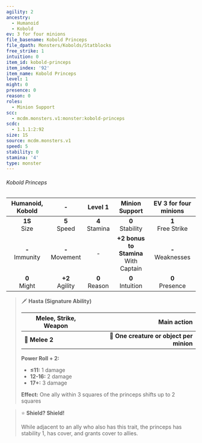 ```yaml
---
agility: 2
ancestry:
  - Humanoid
  - Kobold
ev: 3 for four minions
file_basename: Kobold Princeps
file_dpath: Monsters/Kobolds/Statblocks
free_strike: 1
intuition: 0
item_id: kobold-princeps
item_index: '92'
item_name: Kobold Princeps
level: 1
might: 0
presence: 0
reason: 0
roles:
  - Minion Support
scc:
  - mcdm.monsters.v1:monster:kobold-princeps
scdc:
  - 1.1.1:2:92
size: 1S
source: mcdm.monsters.v1
speed: 5
stability: 0
stamina: '4'
type: monster
---
```


###### Kobold Princeps

|  Humanoid, Kobold   |          -          |      Level 1       |              Minion Support               | EV 3 for four minions  |
| :-----------------: | :-----------------: | :----------------: | :---------------------------------------: | :--------------------: |
|  **1S**<br/> Size   |  **5**<br/> Speed   | **4**<br/> Stamina |           **0**<br/> Stability            | **1**<br/> Free Strike |
| **-**<br/> Immunity | **-**<br/> Movement |         -          | **+2 bonus to Stamina**<br/> With Captain | **-**<br/> Weaknesses  |
|  **0**<br/> Might   | **+2**<br/> Agility | **0**<br/> Reason  |           **0**<br/> Intuition            |  **0**<br/> Presence   |

> 🗡 **Hasta (Signature Ability)**
>
> | **Melee, Strike, Weapon** |                          **Main action** |
> | ------------------------- | ---------------------------------------: |
> | **📏 Melee 2**            | **🎯 One creature or object per minion** |
>
> **Power Roll + 2:**
>
> - **≤11:** 1 damage
> - **12-16:** 2 damage
> - **17+:** 3 damage
>
> **Effect:** One ally within 3 squares of the princeps shifts up to 2 squares

> ⭐️ **Shield? Shield!**
>
> While adjacent to an ally who also has this trait, the princeps has stability 1, has cover, and grants cover to allies.
